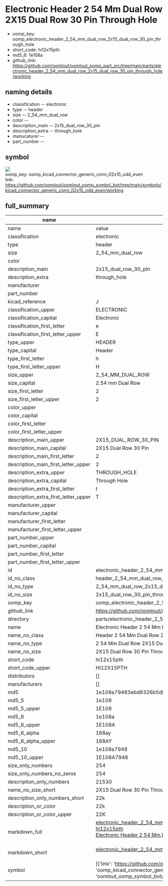 # Electronic Header 2 54 Mm Dual Row 2X15 Dual Row 30 Pin Through Hole

  
* oomp_key: oomp_electronic_header_2_54_mm_dual_row_2x15_dual_row_30_pin_through_hole 
* short_code: hi12x15pth
* md5_6: 1e108a  
* github_link: https://github.com/oomlout/oomlout_oomp_part_src/tree/main/parts/electronic_header_2_54_mm_dual_row_2x15_dual_row_30_pin_through_hole/working  
## naming details
* classification -- electronic
* type -- header
* size -- 2_54_mm_dual_row
* color -- 
* description_main -- 2x15_dual_row_30_pin
* description_extra -- through_hole
* manucaturer -- 
* part_number -- 



## symbol

![](symbol/{index}}/working/working_600.png)  
oomp_key: oomp_kicad_connector_generic_conn_02x15_odd_even  
link: https://github.com/oomlout/oomlout_oomp_symbol_bot/tree/main/symbols/kicad_connector_generic_conn_02x15_odd_even/working  


## full_summary
| name | value | 
| --- | --- | 
| name | value | 
| classification | electronic | 
| type | header | 
| size | 2_54_mm_dual_row | 
| color |  | 
| description_main | 2x15_dual_row_30_pin | 
| description_extra | through_hole | 
| manufacturer |  | 
| part_number |  | 
| kicad_reference | J | 
| classification_upper | ELECTRONIC | 
| classification_capital | Electronic | 
| classification_first_letter | e | 
| classification_first_letter_upper | E | 
| type_upper | HEADER | 
| type_capital | Header | 
| type_first_letter | h | 
| type_first_letter_upper | H | 
| size_upper | 2_54_MM_DUAL_ROW | 
| size_capital | 2.54 mm Dual Row | 
| size_first_letter | 2 | 
| size_first_letter_upper | 2 | 
| color_upper |  | 
| color_capital |  | 
| color_first_letter |  | 
| color_first_letter_upper |  | 
| description_main_upper | 2X15_DUAL_ROW_30_PIN | 
| description_main_capital | 2X15 Dual Row 30 Pin | 
| description_main_first_letter | 2 | 
| description_main_first_letter_upper | 2 | 
| description_extra_upper | THROUGH_HOLE | 
| description_extra_capital | Through Hole | 
| description_extra_first_letter | t | 
| description_extra_first_letter_upper | T | 
| manufacturer_upper |  | 
| manufacturer_capital |  | 
| manufacturer_first_letter |  | 
| manufacturer_first_letter_upper |  | 
| part_number_upper |  | 
| part_number_capital |  | 
| part_number_first_letter |  | 
| part_number_first_letter_upper |  | 
| id | electronic_header_2_54_mm_dual_row_2x15_dual_row_30_pin_through_hole | 
| id_no_class | header_2_54_mm_dual_row_2x15_dual_row_30_pin_through_hole | 
| id_no_type | 2_54_mm_dual_row_2x15_dual_row_30_pin_through_hole | 
| id_no_size | 2x15_dual_row_30_pin_through_hole | 
| oomp_key | oomp_electronic_header_2_54_mm_dual_row_2x15_dual_row_30_pin_through_hole | 
| github_link | https://github.com/oomlout/oomlout_oomp_part_src/tree/main/parts/electronic_header_2_54_mm_dual_row_2x15_dual_row_30_pin_through_hole/working | 
| directory | parts/electronic_header_2_54_mm_dual_row_2x15_dual_row_30_pin_through_hole | 
| name | Electronic Header 2 54 Mm Dual Row 2X15 Dual Row 30 Pin Through Hole | 
| name_no_class | Header 2 54 Mm Dual Row 2X15 Dual Row 30 Pin Through Hole | 
| name_no_type | 2 54 Mm Dual Row 2X15 Dual Row 30 Pin Through Hole | 
| name_no_size | 2X15 Dual Row 30 Pin Through Hole | 
| short_code | hi12x15pth | 
| short_code_upper | HI12X15PTH | 
| distributors | [] | 
| manufacturers | [] | 
| md5 | 1e108a79483ebd8326b5dba7d4b02fb1 | 
| md5_5 | 1e108 | 
| md5_5_upper | 1E108 | 
| md5_6 | 1e108a | 
| md5_6_upper | 1E108A | 
| md5_6_alpha | 168ay | 
| md5_6_alpha_upper | 168AY | 
| md5_10 | 1e108a7948 | 
| md5_10_upper | 1E108A7948 | 
| size_only_numbers | 254 | 
| size_only_numbers_no_zeros | 254 | 
| description_only_numbers | 21530 | 
| name_no_size_short | 2X15 Dual Row 30 Pin Through Hole | 
| description_only_numbers_short | 22k | 
| description_or_color | 22k | 
| description_or_color_upper | 22K | 
| markdown_full | [electronic_header_2_54_mm_dual_row_2x15_dual_row_30_pin_through_hole](https://github.com/oomlout/oomlout_oomp_part_src/tree/main/parts/electronic_header_2_54_mm_dual_row_2x15_dual_row_30_pin_through_hole/working)<br>[hi12x15pth](https://github.com/oomlout/oomlout_oomp_part_src/tree/main/parts/electronic_header_2_54_mm_dual_row_2x15_dual_row_30_pin_through_hole/working)<br>[Electronic Header 2 54 Mm Dual Row 2X15 Dual Row 30 Pin Through Hole](https://github.com/oomlout/oomlout_oomp_part_src/tree/main/parts/electronic_header_2_54_mm_dual_row_2x15_dual_row_30_pin_through_hole/working)<br><br> | 
| markdown_short | [electronic_header_2_54_mm_dual_row_2x15_dual_row_30_pin_through_hole](https://github.com/oomlout/oomlout_oomp_part_src/tree/main/parts/electronic_header_2_54_mm_dual_row_2x15_dual_row_30_pin_through_hole/working)<br><br> | 
| symbol | [{'link': 'https://github.com/oomlout/oomlout_oomp_symbol_bot/tree/main/symbols/kicad_connector_generic_conn_02x15_odd_even', 'oomp_key': 'oomp_kicad_connector_generic_conn_02x15_odd_even', 'directory': 'oomlout_oomp_symbol_bot/symbols/kicad_connector_generic_conn_02x15_odd_even//working/working.kicad_sym', 'index': 0}] | 
